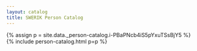 ```yaml
---
layout: catalog
title: SWERIK Person Catalog
---
```

{% assign p = site.data._person-catalog.i-PBaPNcb4iS5pYxuTSsBjY5 %}
{% include person-catalog.html p=p %}

